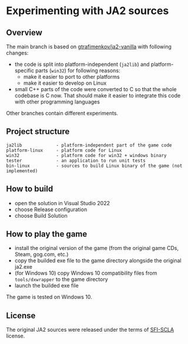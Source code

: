 # Experimenting with JA2 sources

## Overview

The main branch is based on [gtrafimenkov/ja2-vanilla](https://github.com/gtrafimenkov/ja2-vanilla)
with following changes:
- the code is split into platform-independent (`ja2lib`) and platform-specific parts (`win32`)
  for following reasons:
  - make it easier to port to other platforms
  - make it easier to develop on Linux
- small C++ parts of the code were converted to C so that the whole codebase is C now.  That should
  make it easier to integrate this code with other programming languages

Other branches contain different experiments.

## Project structure

```
ja2lib             - platform-independent part of the game code
platform-linux     - platform code for Linux
win32              - platform code for win32 + windows binary
tester             - an application to run unit tests
bin-linux          - sources to build Linux binary of the game (not implemented)
```

## How to build

- open the solution in Visual Studio 2022
- choose Release configuration
- choose Build Solution

## How to play the game

- install the original version of the game (from the original game CDs, Steam, gog.com, etc.)
- copy the builded exe file to the game directory alongside the original ja2.exe
- (for Windows 10) copy Windows 10 compatibility files from `tools/dxwrapper` to the game directory
- launch the builded exe file

The game is tested on Windows 10.

## License

The original JA2 sources were released under the terms of [SFI-SCLA](SFI-SCLA.txt) license.
